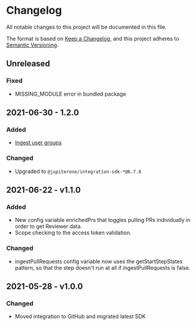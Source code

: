 # Changelog

All notable changes to this project will be documented in this file.

The format is based on [Keep a Changelog](https://keepachangelog.com/en/1.0.0/),
and this project adheres to
[Semantic Versioning](https://semver.org/spec/v2.0.0.html).

## Unreleased

### Fixed

- MISSING_MODULE error in bundled package

## 2021-06-30 - 1.2.0

### Added

- [Ingest user groups](https://github.com/JupiterOne/integrations/issues/29)

### Changed

- Upgraded to `@jupiterone/integration-sdk-*@6.7.0`

## 2021-06-22 - v1.1.0

### Added

- New config variable enrichedPrs that toggles pulling PRs individually in order
  to get Reviewer data.
- Scope checking to the access token validation.

### Changed

- ingestPullRequests config variable now uses the getStartStepStates pattern, so
  that the step doesn't run at all if ingestPullRequests is false.

## 2021-05-28 - v1.0.0

### Changed

- Moved integration to GitHub and migrated latest SDK
